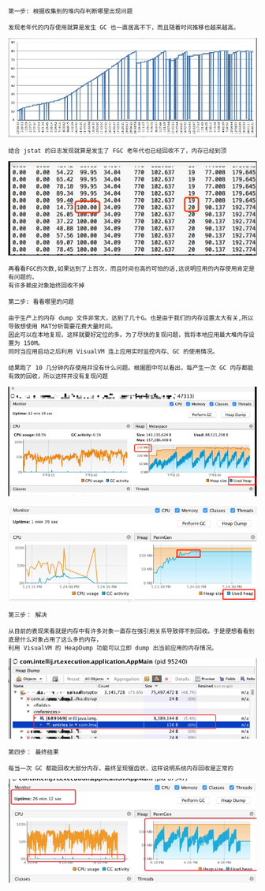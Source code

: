 
    第一步: 根据收集到的堆内存判断哪里出现问题
    
    发现老年代的内存使用就算是发生 GC 也一直居高不下，而且随着时间推移也越来越高。
    
![](../pics/老年代的内存即使GC了也居高不下.png)
    
    结合 jstat 的日志发现就算是发生了 FGC 老年代也已经回收不了，内存已经到顶

![](../pics/发生了FGC老年代也已经回收不了,内存已经到顶.png)    

    再看看FGC的次数,如果达到了上百次，而且时间也高的可怕的话,这说明应用的内存使用肯定是有问题的，
    有许多赖皮对象始终回收不掉

    第二步: 看看哪里的问题
    
    由于生产上的内存 dump 文件非常大，达到了几十G。也是由于我们的内存设置太大有关,所以导致想使用 MAT分析需要花费大量时间。
    因此可以在本地复现，这样就要好定位的多。为了尽快的复现问题，我将本地应用最大堆内存设置为 150M。
    同时当应用启动之后利用 VisualVM 连上应用实时监控内存、GC 的使用情况。
    
    结果跑了 10 几分钟内存使用并没有什么问题。根据图中可以看出，每产生一次 GC 内存都能有效的回收，所以这样并没有复现问题

![](../pics/卓有成效的内存回收.png)        

![](../pics/有问题的内存回收.png)

    第三步： 解决
    
    从目前的表现来看就是内存中有许多对象一直存在强引用关系导致得不到回收。于是便想看看到底是什么对象占用了这么多的内存，
    利用 VisualVM 的 HeapDump 功能可以立即 dump 出当前应用的内存情况。

![](../pics/不能被回收的大对象.png)

    第四步： 最终结果
    
    每当一次 GC 都能回收大部分内存，最终呈现锯齿状，这样说明系统内存回收是正常的

![](../pics/锯齿状的内存回收图.png)    